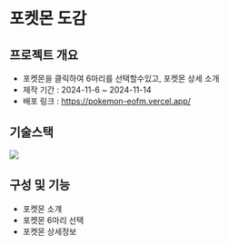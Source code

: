 # 포켓몬 도감

## 프로젝트 개요
- 포켓몬을 클릭하여 6마리를 선택할수있고, 포켓몬 상세 소개
- 제작 기간 : 2024-11-6 ~ 2024-11-14
- 배포 링크 : https://pokemon-eofm.vercel.app/

## 기술스택
<img src='https://images.velog.io/images/cyheum/post/a21ac839-e534-4eb3-8fa5-342a45818a53/react-logo.png'>

## 구성 및 기능
- 포켓몬 소걔
- 포켓몬 6마리 선택
- 포켓몬 상세정보


